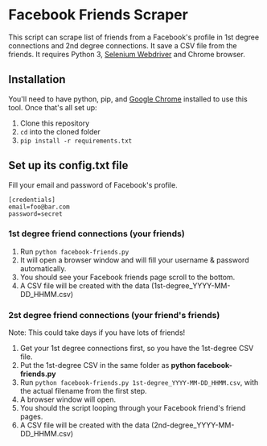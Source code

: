 # Facebook Friends Scraper
This script can scrape list of friends from a Facebook's profile in 1st degree connections and 2nd degree connections. 
It save a CSV file from the friends. It requires Python 3, <a href='http://selenium-python.readthedocs.io/installation.html'>Selenium Webdriver</a> and Chrome browser.

## Installation
You'll need to have python, pip, and [Google Chrome](https://www.google.com/chrome/) installed to use this tool. Once that's all set up:

1. Clone this repository
2. `cd` into the cloned folder 
3. `pip install -r requirements.txt`

## Set up its config.txt file
Fill your email and password of Facebook's profile.
```
[credentials]
email=foo@bar.com
password=secret
```

### 1st degree friend connections (your friends)
1. Run ```python facebook-friends.py```
2. It will open a browser window and will fill your username & password automatically.
3. You should see your Facebook friends page scroll to the bottom.
4. A CSV file will be created with the data (1st-degree_YYYY-MM-DD_HHMM.csv)

### 2st degree friend connections (your friend's friends)
Note: This could take days if you have lots of friends!

1. Get your 1st degree connections first, so you have the 1st-degree CSV file.
2. Put the 1st-degree CSV in the same folder as **python facebook-friends.py**
3. Run ```python facebook-friends.py 1st-degree_YYYY-MM-DD_HHMM.csv```, with the actual filename from the first step.
4. A browser window will open.
5. You should the script looping through your Facebook friend's friend pages.
6. A CSV file will be created with the data (2nd-degree_YYYY-MM-DD_HHMM.csv)
